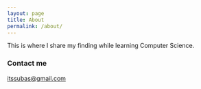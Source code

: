 ```yaml
---
layout: page
title: About
permalink: /about/
---
```


This is where I share my finding while learning Computer Science.

### Contact me

[itssubas@gmail.com](mailto:itssubas@gmail.com)
